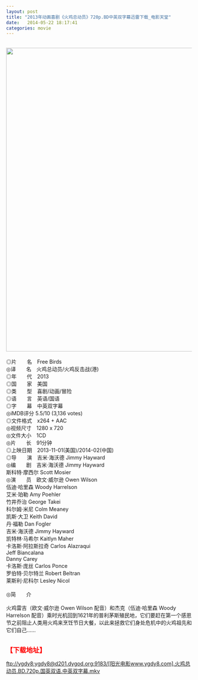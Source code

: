```yaml
---
layout: post
title: "2013年动画喜剧《火鸡总动员》720p.BD中英双字幕迅雷下载_电影天堂"
date:   2014-05-22 18:17:41
categories: movie
---
```

<html>
 <body>
  <p>
  </p>
  <p>
   <br/>
   <img alt="" border="0" height="1991" src="http://218.26.89.158/up/files/82/92134_front.jpg" style="WIDTH: 589px; HEIGHT: 824px" width="779"/>
   <br/>
   <br/>
   ◎片　　名　Free Birds
   <br/>
   ◎译　　名　火鸡总动员/火鸡反击战(港)
   <br/>
   ◎年　　代　2013
   <br/>
   ◎国　　家　美国
   <br/>
   ◎类　　型　喜剧/动画/冒险
   <br/>
   ◎语　　言　英语/国语
   <br/>
   ◎字　　幕　中英双字幕
   <br/>
   ◎iMDB评分 5.5/10 (3,136 votes)
   <br/>
   ◎文件格式　x264 + AAC
   <br/>
   ◎视频尺寸　1280 x 720
   <br/>
   ◎文件大小　1CD
   <br/>
   ◎片　　长　91分钟
   <br/>
   ◎上映日期　2013-11-01(美国)/2014-02(中国)
   <br/>
   ◎导　　演　吉米·海沃德 Jimmy Hayward
   <br/>
   ◎编　　剧　吉米·海沃德 Jimmy Hayward
   <br/>
   斯科特·摩西尔 Scott Mosier
   <br/>
   ◎演　　员　欧文·威尔逊 Owen Wilson
   <br/>
   伍迪·哈里森 Woody Harrelson
   <br/>
   艾米·珀勒 Amy Poehler
   <br/>
   竹井乔治 George Takei
   <br/>
   科尔姆·米尼 Colm Meaney
   <br/>
   凯斯·大卫 Keith David
   <br/>
   丹·福勒 Dan Fogler
   <br/>
   吉米·海沃德 Jimmy Hayward
   <br/>
   凯特林·马希尔 Kaitlyn Maher
   <br/>
   卡洛斯·阿拉斯拉奇 Carlos Alazraqui
   <br/>
   Jeff Biancalana
   <br/>
   Danny Carey
   <br/>
   卡洛斯·庞丝 Carlos Ponce
   <br/>
   罗伯特·贝尔特兰 Robert Beltran
   <br/>
   莱斯利·尼科尔 Lesley Nicol
   <br/>
   <br/>
   ◎简　　介
   <br/>
   <br/>
   火鸡雷吉（欧文·威尔逊 Owen Wilson 配音）和杰克（伍迪·哈里森 Woody Harrelson 配音）乘时光机回到1621年的普利茅斯殖民地，它们要赶在第一个感恩节之前阻止人类用火鸡来烹饪节日大餐，以此来拯救它们身处危机中的火鸡祖先和它们自己……
   <br/>
   <br/>
   <img alt="" border="0" src="http://img226.poco.cn/mypoco/myphoto/20140403/21/66548034201404032143248542816422663_000.jpg"/>
  </p>
  <p>
  </p>
  <p>
  </p>
  <p>
   <strong>
    <font color="#ff0000" size="4">
     【下载地址】
    </font>
   </strong>
  </p>
  <p>
  </p>
  <p>
  </p>
  <a href="ftp://ygdy8:ygdy8@d201.dygod.org:9183/%5B%E9%98%B3%E5%85%89%E7%94%B5%E5%BD%B1www.ygdy8.com%5D.%E7%81%AB%E9%B8%A1%E6%80%BB%E5%8A%A8%E5%91%98.BD.720p.%E5%9B%BD%E8%8B%B1%E5%8F%8C%E8%AF%AD.%E4%B8%AD%E8%8B%B1%E5%8F%8C%E5%AD%97%E5%B9%95.mkv">
   ftp://ygdy8:ygdy8@d201.dygod.org:9183/[阳光电影www.ygdy8.com].火鸡总动员.BD.720p.国英双语.中英双字幕.mkv
  </a>
 </body>
</html>